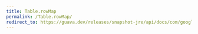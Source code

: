 ```yaml
---
title: Table.rowMap
permalink: /Table.rowMap/
redirect_to: https://guava.dev/releases/snapshot-jre/api/docs/com/google/common/collect/Table.html#rowMap--
---
```

